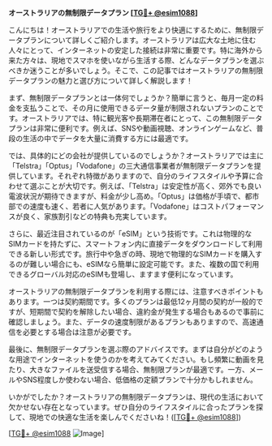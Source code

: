 **オーストラリアの無制限データプラン [[TG💪+ @esim1088](https://t.me/s/esim1088)]**

こんにちは！オーストラリアでの生活や旅行をより快適にするために、無制限データプランについて詳しくご紹介します。オーストラリアは広大な土地に住む人々にとって、インターネットの安定した接続は非常に重要です。特に海外から来た方々は、現地でスマホを使いながら生活する際、どんなデータプランを選ぶべきか迷うことが多いでしょう。そこで、この記事ではオーストラリアの無制限データプランの魅力と選び方について詳しく解説します！

まず、無制限データプランとは一体何でしょうか？簡単に言うと、毎月一定の料金を支払うことで、その月に使用できるデータ量が制限されないプランのことです。オーストラリアでは、特に観光客や長期滞在者にとって、この無制限データプランは非常に便利です。例えば、SNSや動画視聴、オンラインゲームなど、普段の生活の中でデータを大量に消費する方には最適です。

では、具体的にどの会社が提供しているのでしょうか？オーストラリアでは主に「Telstra」「Optus」「Vodafone」の三大通信事業者が無制限データプランを提供しています。それぞれ特徴がありますので、自分のライフスタイルや予算に合わせて選ぶことが大切です。例えば、「Telstra」は安定性が高く、郊外でも良い電波状況が期待できますが、料金が少し高め。「Optus」は価格が手頃で、都市部での速度も速く、若者に人気があります。「Vodafone」はコストパフォーマンスが良く、家族割引などの特典も充実しています。

さらに、最近注目されているのが「eSIM」という技術です。これは物理的なSIMカードを持たずに、スマートフォン内に直接データをダウンロードして利用できる新しい形式です。旅行中や急ぎの時、現地で物理的なSIMカードを購入するのが難しい場合にも、eSIMなら簡単に設定可能です。また、複数の国で利用できるグローバル対応のeSIMも登場し、ますます便利になっています。

オーストラリアの無制限データプランを利用する際には、注意すべきポイントもあります。一つは契約期間です。多くのプランは最低12ヶ月間の契約が一般的ですが、短期間で契約を解除したい場合、違約金が発生する場合もあるので事前に確認しましょう。また、データの速度制限があるプランもありますので、高速通信を必要とする場合は注意が必要です。

最後に、無制限データプランを選ぶ際のアドバイスです。まずは自分がどのような用途でインターネットを使うのかを考えてみてください。もし頻繁に動画を見たり、大きなファイルを送受信する場合、無制限プランが最適です。一方、メールやSNS程度しか使わない場合、低価格の定額プランで十分かもしれません。

いかがでしたか？オーストラリアの無制限データプランは、現代の生活において欠かせない存在となっています。ぜひ自分のライフスタイルに合ったプランを探して、現地での快適な生活を楽しんでくださいね！([[TG💪+ @esim1088](https://t.me/s/esim1088)])

[[TG💪+ @esim1088](https://t.me/s/esim1088) ![Image](https://i.postimg.cc/Y0z9fWf4/image.png)]
